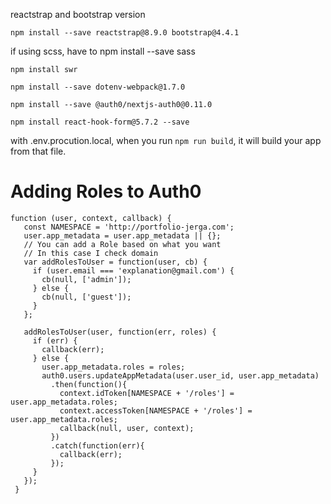 reactstrap and bootstrap version

`npm install --save reactstrap@8.9.0 bootstrap@4.4.1`

if using scss, have to npm install --save sass

```
npm install swr

npm install --save dotenv-webpack@1.7.0

npm install --save @auth0/nextjs-auth0@0.11.0

npm install react-hook-form@5.7.2 --save
```

with .env.procution.local, when you run `npm run build`, it will build your app from that file.

# Adding Roles to Auth0
```
function (user, context, callback) {
   const NAMESPACE = 'http://portfolio-jerga.com';
   user.app_metadata = user.app_metadata || {};
   // You can add a Role based on what you want
   // In this case I check domain
   var addRolesToUser = function(user, cb) {
     if (user.email === 'explanation@gmail.com') {
       cb(null, ['admin']);
     } else {
       cb(null, ['guest']);
     }
   };

   addRolesToUser(user, function(err, roles) {
     if (err) {
       callback(err);
     } else {
       user.app_metadata.roles = roles;
       auth0.users.updateAppMetadata(user.user_id, user.app_metadata)
         .then(function(){
           context.idToken[NAMESPACE + '/roles'] = user.app_metadata.roles;
           context.accessToken[NAMESPACE + '/roles'] = user.app_metadata.roles;
           callback(null, user, context);
         })
         .catch(function(err){
           callback(err);
         });
     }
   });
 }
```